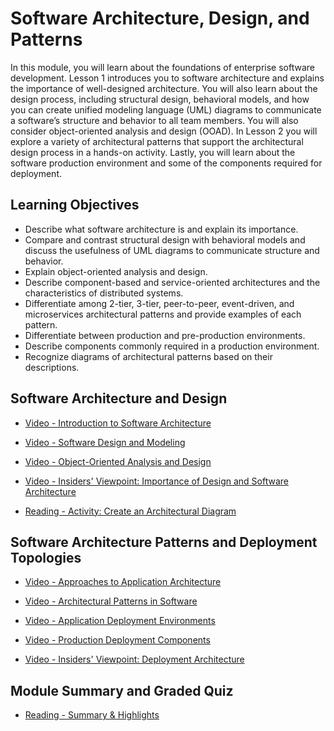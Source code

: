 # Software Architecture, Design, and Patterns

In this module, you will learn about the foundations of enterprise software development. Lesson 1 introduces you to software architecture and explains the importance of well-designed architecture. You will also learn about the design process, including structural design, behavioral models, and how you can create unified modeling language (UML) diagrams to communicate a software’s structure and behavior to all team members. You will also consider object-oriented analysis and design (OOAD). In Lesson 2 you will explore a variety of architectural patterns that support the architectural design process in a hands-on activity. Lastly, you will learn about the software production environment and some of the components required for deployment.

## Learning Objectives

- Describe what software architecture is and explain its importance.
- Compare and contrast structural design with behavioral models and discuss the usefulness of UML diagrams to communicate structure and behavior.
- Explain object-oriented analysis and design.
- Describe component-based and service-oriented architectures and the characteristics of distributed systems.
- Differentiate among 2-tier, 3-tier, peer-to-peer, event-driven, and microservices architectural patterns and provide examples of each pattern.
- Differentiate between production and pre-production environments.
- Describe components commonly required in a production environment.
- Recognize diagrams of architectural patterns based on their descriptions.

## Software Architecture and Design

- [Video - Introduction to Software Architecture](https://www.coursera.org/learn/introduction-to-software-engineering/lecture/Hbs90/introduction-to-software-architecture)

- [Video - Software Design and Modeling](https://www.coursera.org/learn/introduction-to-software-engineering/lecture/7ivJf/software-design-and-modeling)

- [Video - Object-Oriented Analysis and Design](https://www.coursera.org/learn/introduction-to-software-engineering/lecture/amp8x/object-oriented-analysis-and-design)

- [Video - Insiders' Viewpoint: Importance of Design and Software Architecture](https://www.coursera.org/learn/introduction-to-software-engineering/lecture/ER2CA/insiders-viewpoint-importance-of-design-and-software-architecture)

- [Reading - Activity: Create an Architectural Diagram](https://cf-courses-data.s3.us.cloud-object-storage.appdomain.cloud/IBM-CS0131EN-SkillsNetwork/labs/Module%204/Choose_Architecture/index.html)

## Software Architecture Patterns and Deployment Topologies

- [Video - Approaches to Application Architecture](https://www.coursera.org/learn/introduction-to-software-engineering/lecture/RATdN/approaches-to-application-architecture)

- [Video - Architectural Patterns in Software](https://www.coursera.org/learn/introduction-to-software-engineering/lecture/cNdAw/architectural-patterns-in-software)

- [Video - Application Deployment Environments](https://www.coursera.org/learn/introduction-to-software-engineering/lecture/SYn6B/application-deployment-environments)

- [Video - Production Deployment Components](https://www.coursera.org/learn/introduction-to-software-engineering/lecture/w68SQ/production-deployment-components)

- [Video - Insiders' Viewpoint: Deployment Architecture](https://www.coursera.org/learn/introduction-to-software-engineering/lecture/4N3Gf/insiders-viewpoint-deployment-architecture)

## Module Summary and Graded Quiz

- [Reading - Summary & Highlights](https://www.coursera.org/learn/introduction-to-software-engineering/supplement/ccjPe/summary-highlights)